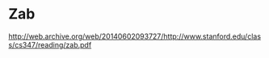 # Zab

http://web.archive.org/web/20140602093727/http://www.stanford.edu/class/cs347/reading/zab.pdf